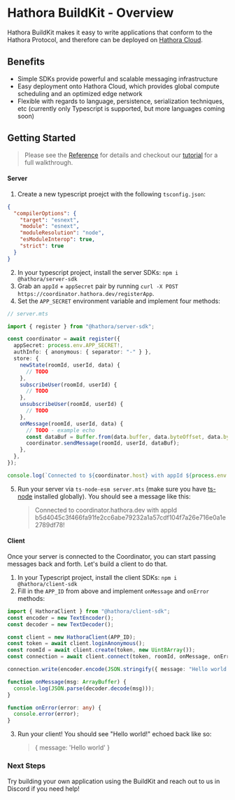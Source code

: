 # Hathora BuildKit - Overview

Hathora BuildKit makes it easy to write applications that conform to the Hathora Protocol, and therefore can be deployed on [Hathora Cloud](../cloud/README.md).

## Benefits

- Simple SDKs provide powerful and scalable messaging infrastructure
- Easy deployment onto Hathora Cloud, which provides global compute scheduling and an optimized edge network
- Flexible with regards to language, persistence, serialization techniques, etc (currently only Typescript is supported, but more languages coming soon)

## Getting Started

> Please see the [Reference](/buildkit/reference.md) for details and checkout our [tutorial](/buildkit/tutorial_top_down_shooter.md) for a full walkthrough.

#### Server

1. Create a new typescript proejct with the following `tsconfig.json`:
```json
{
  "compilerOptions": {
    "target": "esnext",
    "module": "esnext",
    "moduleResolution": "node",
    "esModuleInterop": true,
    "strict": true
  }
}
```
2. In your typescript project, install the server SDKs: `npm i @hathora/server-sdk`
3. Grab an `appId` + `appSecret` pair by running `curl -X POST https://coordinator.hathora.dev/registerApp`.
4. Set the `APP_SECRET` environment variable and implement four methods:

```ts
// server.mts

import { register } from "@hathora/server-sdk";

const coordinator = await register({
  appSecret: process.env.APP_SECRET!,
  authInfo: { anonymous: { separator: "-" } },
  store: {
    newState(roomId, userId, data) {
      // TODO
    },
    subscribeUser(roomId, userId) {
      // TODO
    },
    unsubscribeUser(roomId, userId) {
      // TODO
    },
    onMessage(roomId, userId, data) {
      // TODO - example echo
      const dataBuf = Buffer.from(data.buffer, data.byteOffset, data.byteLength);
      coordinator.sendMessage(roomId, userId, dataBuf);
    },
  },
});

console.log(`Connected to ${coordinator.host} with appId ${process.env.APP_ID}!`);
```

5. Run your server via `ts-node-esm server.mts` (make sure you have [ts-node](https://www.npmjs.com/package/ts-node) installed globally). You should see a message like this:
   > Connected to coordinator.hathora.dev with appId b5d4045c3f466fa91fe2cc6abe79232a1a57cdf104f7a26e716e0a1e2789df78!

#### Client

Once your server is connected to the Coordinator, you can start passing messages back and forth. Let's build a client to do that.

1. In your Typescript project, install the client SDKs: `npm i @hathora/client-sdk`
2. Fill in the `APP_ID` from above and implement `onMessage` and `onError` methods:

```ts
import { HathoraClient } from "@hathora/client-sdk";
const encoder = new TextEncoder();
const decoder = new TextDecoder();

const client = new HathoraClient(APP_ID);
const token = await client.loginAnonymous();
const roomId = await client.create(token, new Uint8Array());
const connection = await client.connect(token, roomId, onMessage, onError);

connection.write(encoder.encode(JSON.stringify({ message: "Hello world!" })));

function onMessage(msg: ArrayBuffer) {
  console.log(JSON.parse(decoder.decode(msg)));
}

function onError(error: any) {
  console.error(error);
}
```

3. Run your client! You should see "Hello world!" echoed back like so:
   > { message: 'Hello world' }

### Next Steps

Try building your own application using the BuildKit and reach out to us in Discord if you need help!
